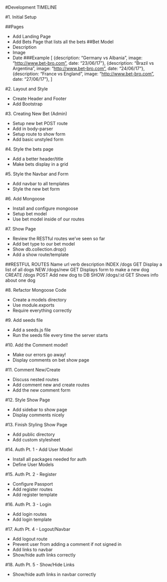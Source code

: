 #Development TIMELINE

#1.	Initial Setup

##Pages
* Add Landing Page
* Add Bets Page that lists all the bets
##Bet Model
* Description
* Image
* Date
###Example
[
	{description: “Germany vs Albania”, image: “http://www.bet-bro.com”, date: “23/06/17”},
	{description: “Brazil vs Argentina”, image: “http://www.bet-bro.com”, date: “24/06/17”},
	{description: “France vs England”, image: “http://www.bet-bro.com”, date: “27/06/17”},
]

#2.	Layout and Style
* Create Header and Footer
* Add Bootstrap

#3.	Creating New Bet (Admin)
* Setup new bet POST route
* Add in body-parser
* Setup route to show form
* Add basic unstyled form

#4.	Style the bets page
* Add a better header/title
* Make bets display in a grid

#5.	Style the Navbar and Form
* Add navbar to all templates
* Style the new bet form

#6.	Add Mongoose
* Install and configure mongoose
* Setup bet model
* Use bet model inside of our routes

#7.	Show Page
* Review the RESTful routes we’ve seen so far
* Add bet type to our bet model
* Show db.collection.drop()
* Add a show route/template

##RESTFUL ROUTES
Name		url		verb		description
INDEX		/dogs		GET		Display a list of all dogs
NEW 		/dogs/new	GET		Displays form to make a new dog
CREATE		/dogs		POST		Add new dog to DB
SHOW		/dogs/:id	GET		Shows info about one dog

#8. Refactor Mongoose Code
* Create a models directory
* Use module.exports
* Require everything correctly 

#9. Add seeds file
* Add a seeds.js file
* Run the seeds file every time the server starts

#10. Add the Comment model!
* Make our errors go away!
* Display comments on bet show page

#11. Comment New/Create
* Discuss nested routes
* Add comment new and create routes
* Add the new comment form

#12. Style Show Page
* Add sidebar to show page
* Display comments nicely

#13. Finish Styling Show Page
* Add public directory
* Add custom stylesheet

#14. Auth Pt. 1 - Add User Model
* Install all packages needed for auth
* Define User Models

#15. Auth Pt. 2 - Register
* Configure Passport
* Add register routes
* Add register template

#16. Auth Pt. 3 - Login
* Add login routes
* Add login template

#17. Auth Pt. 4 - Logout/Navbar
* Add logout route
* Prevent user from adding a comment if not signed in
* Add links to navbar
* Show/hide auth links correctly

#18. Auth Pt. 5 - Show/Hide Links
* Show/hide auth links in navbar correctly